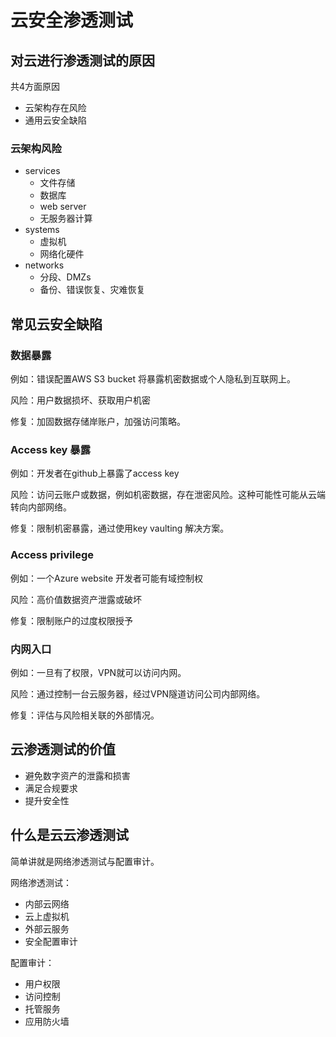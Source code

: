# 云安全渗透测试

## 对云进行渗透测试的原因

共4方面原因
- 云架构存在风险 
- 通用云安全缺陷


### 云架构风险
- services
  - 文件存储
  - 数据库
  - web server
  - 无服务器计算
- systems
  - 虚拟机
  - 网络化硬件
- networks
  - 分段、DMZs
  - 备份、错误恢复、灾难恢复

## 常见云安全缺陷

### 数据暴露

例如：错误配置AWS S3 bucket 将暴露机密数据或个人隐私到互联网上。

风险：用户数据损坏、获取用户机密

修复：加固数据存储岸账户，加强访问策略。

### Access key 暴露

例如：开发者在github上暴露了access key

风险：访问云账户或数据，例如机密数据，存在泄密风险。这种可能性可能从云端转向内部网络。

修复：限制机密暴露，通过使用key vaulting 解决方案。

### Access privilege

例如：一个Azure website 开发者可能有域控制权

风险：高价值数据资产泄露或破坏

修复：限制账户的过度权限授予

### 内网入口

例如：一旦有了权限，VPN就可以访问内网。

风险：通过控制一台云服务器，经过VPN隧道访问公司内部网络。

修复：评估与风险相关联的外部情况。

## 云渗透测试的价值

- 避免数字资产的泄露和损害
- 满足合规要求
- 提升安全性

## 什么是云云渗透测试

简单讲就是网络渗透测试与配置审计。

网络渗透测试：
- 内部云网络
- 云上虚拟机
- 外部云服务
- 安全配置审计

配置审计：
- 用户权限
- 访问控制
- 托管服务
- 应用防火墙


